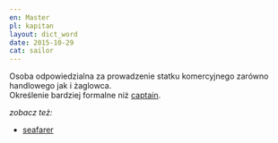 ```yaml
---
en: Master
pl: kapitan
layout: dict_word
date: 2015-10-29
cat: sailor
---
```


Osoba odpowiedzialna za prowadzenie statku komercyjnego zarówno handlowego jak i żaglowca.  
Określenie bardziej formalne niż [captain](/dict/c/captain.html).

*zobacz też:*

* [seafarer](/dict/s/seafarer.html)

